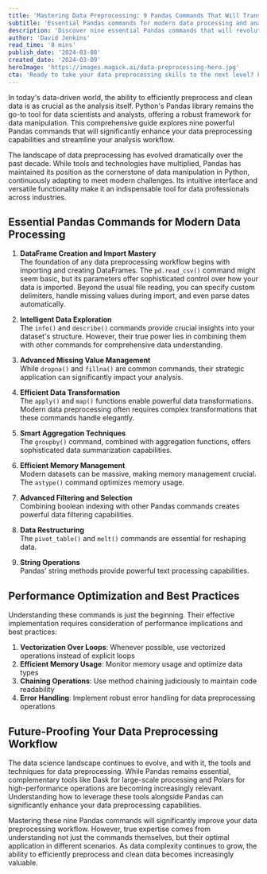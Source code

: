 ```yaml
---
title: 'Mastering Data Preprocessing: 9 Pandas Commands That Will Transform Your Data Analysis Workflow'
subtitle: 'Essential Pandas commands for modern data processing and analysis'
description: 'Discover nine essential Pandas commands that will revolutionize your data preprocessing workflow. From advanced DataFrame creation to sophisticated string operations, learn how to efficiently handle modern data challenges while optimizing performance.'
author: 'David Jenkins'
read_time: '8 mins'
publish_date: '2024-03-08'
created_date: '2024-03-09'
heroImage: 'https://images.magick.ai/data-preprocessing-hero.jpg'
cta: 'Ready to take your data preprocessing skills to the next level? Follow us on LinkedIn for more expert insights, tips, and tutorials on data science and analytics!'
---
```


In today's data-driven world, the ability to efficiently preprocess and clean data is as crucial as the analysis itself. Python's Pandas library remains the go-to tool for data scientists and analysts, offering a robust framework for data manipulation. This comprehensive guide explores nine powerful Pandas commands that will significantly enhance your data preprocessing capabilities and streamline your analysis workflow.

The landscape of data preprocessing has evolved dramatically over the past decade. While tools and technologies have multiplied, Pandas has maintained its position as the cornerstone of data manipulation in Python, continuously adapting to meet modern challenges. Its intuitive interface and versatile functionality make it an indispensable tool for data professionals across industries.

## Essential Pandas Commands for Modern Data Processing

1. **DataFrame Creation and Import Mastery**  
   The foundation of any data preprocessing workflow begins with importing and creating DataFrames. The `pd.read_csv()` command might seem basic, but its parameters offer sophisticated control over how your data is imported. Beyond the usual file reading, you can specify custom delimiters, handle missing values during import, and even parse dates automatically.

2. **Intelligent Data Exploration**  
   The `info()` and `describe()` commands provide crucial insights into your dataset's structure. However, their true power lies in combining them with other commands for comprehensive data understanding.

3. **Advanced Missing Value Management**  
   While `dropna()` and `fillna()` are common commands, their strategic application can significantly impact your analysis.

4. **Efficient Data Transformation**  
   The `apply()` and `map()` functions enable powerful data transformations. Modern data preprocessing often requires complex transformations that these commands handle elegantly.

5. **Smart Aggregation Techniques**  
   The `groupby()` command, combined with aggregation functions, offers sophisticated data summarization capabilities.

6. **Efficient Memory Management**  
   Modern datasets can be massive, making memory management crucial. The `astype()` command optimizes memory usage.

7. **Advanced Filtering and Selection**  
   Combining boolean indexing with other Pandas commands creates powerful data filtering capabilities.

8. **Data Restructuring**  
   The `pivot_table()` and `melt()` commands are essential for reshaping data.

9. **String Operations**  
   Pandas' string methods provide powerful text processing capabilities.

## Performance Optimization and Best Practices

Understanding these commands is just the beginning. Their effective implementation requires consideration of performance implications and best practices:

1. **Vectorization Over Loops**: Whenever possible, use vectorized operations instead of explicit loops
2. **Efficient Memory Usage**: Monitor memory usage and optimize data types
3. **Chaining Operations**: Use method chaining judiciously to maintain code readability
4. **Error Handling**: Implement robust error handling for data preprocessing operations

## Future-Proofing Your Data Preprocessing Workflow

The data science landscape continues to evolve, and with it, the tools and techniques for data preprocessing. While Pandas remains essential, complementary tools like Dask for large-scale processing and Polars for high-performance operations are becoming increasingly relevant. Understanding how to leverage these tools alongside Pandas can significantly enhance your data preprocessing capabilities.

Mastering these nine Pandas commands will significantly improve your data preprocessing workflow. However, true expertise comes from understanding not just the commands themselves, but their optimal application in different scenarios. As data complexity continues to grow, the ability to efficiently preprocess and clean data becomes increasingly valuable.